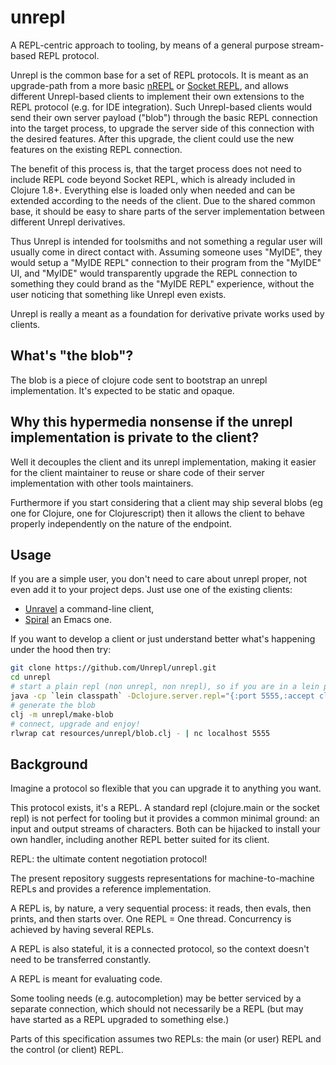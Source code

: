 # unrepl

A REPL-centric approach to tooling, by means of a general purpose stream-based REPL protocol.

Unrepl is the common base for a set of REPL protocols.  It is meant as an upgrade-path from a more basic [nREPL](https://github.com/clojure/tools.nrepl) or [Socket REPL](https://clojure.org/reference/repl_and_main#_launching_a_socket_server), and allows different Unrepl-based clients to implement their own extensions to the REPL protocol (e.g. for IDE integration).  Such Unrepl-based clients would send their own server payload ("blob") through the basic REPL connection into the target process, to upgrade the server side of this connection with the desired features.  After this upgrade, the client could use the new features on the existing REPL connection.

The benefit of this process is, that the target process does not need to include REPL code beyond Socket REPL, which is already included in Clojure 1.8+.  Everything else is loaded only when needed and can be extended according to the needs of the client.  Due to the shared common base, it should be easy to share parts of the server implementation between different Unrepl derivatives.

Thus Unrepl is intended for toolsmiths and not something a regular user will usually come in direct contact with.  Assuming someone uses "MyIDE", they would setup a "MyIDE REPL" connection to their program from the "MyIDE" UI, and "MyIDE" would transparently upgrade the REPL connection to something they could brand as the "MyIDE REPL" experience, without the user noticing that something like Unrepl even exists.

Unrepl is really a meant as a foundation for derivative private works used by clients.

## What's "the blob"?

The blob is a piece of clojure code sent to bootstrap an unrepl implementation. It's expected to be static and opaque.

## Why this hypermedia nonsense if the unrepl implementation is private to the client?

Well it decouples the client and its unrepl implementation, making it easier for the client maintainer to reuse or share code of their server implementation with other tools maintainers.

Furthermore if you start considering that a client may ship several blobs (eg one for Clojure, one for Clojurescript) then it allows the client to behave properly independently on the nature of the endpoint. 

## Usage

If you are a simple user, you don't need to care about unrepl proper, not even add it to your project deps. Just use one of the existing clients:

 * [Unravel](https://github.com/Unrepl/unravel) a command-line client,
 * [Spiral](https://github.com/Unrepl/spiral) an Emacs one.

If you want to develop a client or just understand better what's happening under the hood then try:

```sh
git clone https://github.com/Unrepl/unrepl.git
cd unrepl
# start a plain repl (non unrepl, non nrepl), so if you are in a lein project:
java -cp `lein classpath` -Dclojure.server.repl="{:port 5555,:accept clojure.core.server/repl,:server-daemon false}" clojure.main -e nil &
# generate the blob
clj -m unrepl/make-blob
# connect, upgrade and enjoy!
rlwrap cat resources/unrepl/blob.clj - | nc localhost 5555
```

## Background

Imagine a protocol so flexible that you can upgrade it to anything you want.

This protocol exists, it's a REPL. A standard repl (clojure.main or the socket repl) is not perfect for tooling but it provides a common minimal ground: an input and output streams of characters. Both can be hijacked to install your own handler, including another REPL better suited for its client.

REPL: the ultimate content negotiation protocol!

The present repository suggests representations for machine-to-machine REPLs and provides a reference implementation.

A REPL is, by nature, a very sequential process: it reads, then evals, then prints, and then starts over. One REPL = One thread. Concurrency is achieved by having several REPLs.

A REPL is also stateful, it is a connected protocol, so the context doesn't need to be transferred constantly.

A REPL is meant for evaluating code.

Some tooling needs (e.g. autocompletion) may be better serviced by a separate connection, which should not necessarily be a REPL (but may have started as a REPL upgraded to something else.)

Parts of this specification assumes two REPLs: the main (or user) REPL and the control (or client) REPL.

